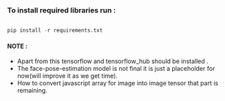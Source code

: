 ### To install required libraries run :

```py

pip install -r requirements.txt
```

#### NOTE :

- Apart from this tensorflow and tensorflow_hub should be installed .
- The face-pose-estimation model is not final it is just a placeholder for now(will improve it as we get time).
- How to convert javascript array for image into image tensor that part is remaining.
